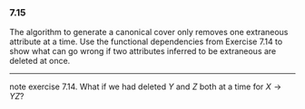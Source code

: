 ### 7.15

The algorithm to generate a canonical cover only removes one extraneous attribute at a time. Use the functional dependencies from Exercise 7.14 to show
what can go wrong if two attributes inferred to be extraneous are deleted at
once.

---

note exercise 7.14. What if we had deleted $Y$ and $Z$ both at a time for $X \rightarrow YZ$?